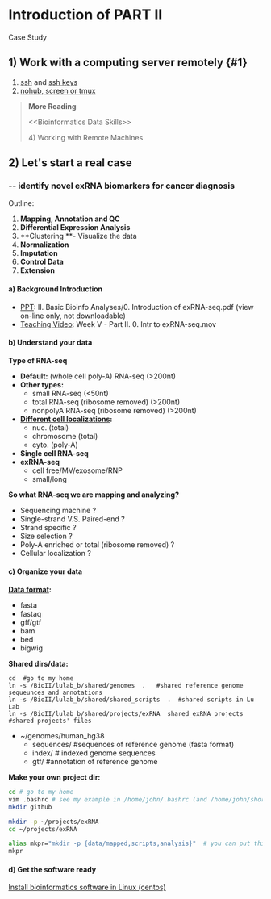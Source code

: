 # Introduction of PART II

Case Study

## 1\) Work with a computing server remotely {#1}

1. [ssh](../part-i-basic-skills/2.linux/instruction.md#4-setup-ssh-key) and [ssh keys](../part-i-basic-skills/2.linux/#4-setup-ssh-key)
2. [nohub, screen or tmux](../part-i-basic-skills/2.linux/#2-nohup-screen-and-qsub)

> **More Reading**
>
> &lt;&lt;Bioinformatics Data Skills&gt;&gt;
>
> 4\) Working with Remote Machines

## 2\) Let's start a real case

### -- identify novel exRNA biomarkers for cancer diagnosis

Outline:  
1. **Mapping, Annotation **and** QC**  
2. **Differential Expression Analysis**  
3. **Clustering **- Visualize the data  
4. **Normalization**  
5. **Imputation**  
6. **Control Data**  
7. **Extension**

#### a\) Background Introduction

* [PPT](https://www.jianguoyun.com/p/DTwA_GEQ0NLuBRjA9UY): II. Basic Bioinfo Analyses/0. Introduction of exRNA-seq.pdf \(view on-line only, not downloadable\)
* [Teaching Video](http://list.youku.com/albumlist/show/id_51618375.html): Week V - Part II. 0. Intr to exRNA-seq.mov

#### b\) Understand your data

**Type of RNA-seq**

* **Default:** \(whole cell poly-A\) RNA-seq  \(&gt;200nt\)
* **Other types:**
  * small RNA-seq  \(&lt;50nt\)
  * total RNA-seq \(ribosome removed\) \(&gt;200nt\)
  * nonpolyA RNA-seq \(ribosome removed\) \(&gt;200nt\)
* [**Different cell localizations**](6.control-data.md#local)**:**
  * nuc. \(total\) 
  * chromosome \(total\) 
  * cyto. \(poly-A\) 
* **Single cell RNA-seq**
* **exRNA-seq**
  * cell free/MV/exosome/RNP
  * small/long

**So what RNA-seq we are mapping and analyzing?**

* Sequencing machine ?
* Single-strand V.S. Paired-end ?
* Strand specific ?
* Size selection ?
* Poly-A enriched or total \(ribosome removed\) ?
* Cellular localization ?

#### c\) Organize your data

[**Data format**](https://genome.ucsc.edu/FAQ/FAQformat.html)**:**

* fasta
* fastaq
* gff/gtf
* bam
* bed
* bigwig

**Shared dirs/data:**

```text
cd  #go to my home
ln -s /BioII/lulab_b/shared/genomes  .   #shared reference genome sequeunces and annotations
ln -s /BioII/lulab_b/shared/shared_scripts  .  #shared scripts in Lu Lab
ln -s /BioII/lulab_b/shared/projects/exRNA  shared_exRNA_projects   #shared projects' files
```

* ~/genomes/human\_hg38
  * sequences/ \#sequences of reference genome \(fasta format\)
  * index/ \# indexed genome sequences
  * gtf/   \#annotation of reference genome 

**Make your own project dir:**

```bash
cd # go to my home
vim .bashrc # see my example in /home/john/.bashrc (and /home/john/shortcuts)
mkdir github

mkdir -p ~/projects/exRNA
cd ~/projects/exRNA

alias mkpr="mkdir -p {data/mapped,scripts,analysis}"  # you can put this in your ~/.bashrc
mkpr
```

#### d\) Get the software ready

[Install bioinformatics software in Linux \(centos\)](https://github.com/lulab/training/wiki/cnode)

